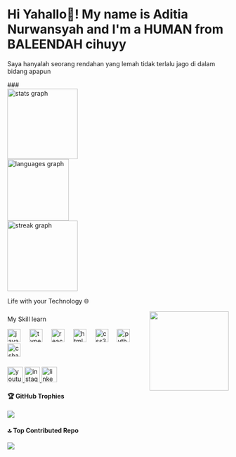 <h1 align="left">Hi Yahallo👋! My name is Aditia Nurwansyah and I'm a HUMAN from BALEENDAH cihuyy</h1>

<p>Saya hanyalah seorang rendahan yang lemah tidak terlalu jago di dalam bidang apapun</p>
###
<div align="left"> 
<img src="https://github-readme-stats.vercel.app/api?username=aditianurwansyah&hide_title=false&hide_rank=false&show_icons=true&include_all_commits=true&count_private=true&disable_animations=false&theme=gruvbox&locale=en&hide_border=false" height="160" alt="stats graph" /> <br> 
<img src="https://github-readme-stats.vercel.app/api/top-langs?username=aditianurwansyah&locale=en&hide_title=false&layout=compact&card_width=320&langs_count=5&theme=dracula&hide_border=false" height="140" alt="languages graph" /> <br>
<img src="https://streak-stats.demolab.com?user=aditianurwansyah&locale=en&mode=daily&theme=dark&hide_border=false&border_radius=5" height="160" alt="streak graph" /> <br> 
<p> Life with your Technology </> 🌐 </p>

<img align="right" height="180" src="https://media.tenor.com/7ddM67UZbgYAAAAM/kaoruko-waguri-waguri-kaoruko.gif"  />

###

<div align="left">
 <p>My Skill learn</p>
  <img src="https://cdn.jsdelivr.net/gh/devicons/devicon/icons/javascript/javascript-original.svg" height="30" alt="javascript logo"  />
  <img width="12" />
  <img src="https://cdn.jsdelivr.net/gh/devicons/devicon/icons/typescript/typescript-original.svg" height="30" alt="typescript logo"  />
  <img width="12" />
  <img src="https://cdn.jsdelivr.net/gh/devicons/devicon/icons/react/react-original.svg" height="30" alt="react logo"  />
  <img width="12" />
  <img src="https://cdn.jsdelivr.net/gh/devicons/devicon/icons/html5/html5-original.svg" height="30" alt="html5 logo"  />
  <img width="12" />
  <img src="https://cdn.jsdelivr.net/gh/devicons/devicon/icons/css3/css3-original.svg" height="30" alt="css3 logo"  />
  <img width="12" />
  <img src="https://cdn.jsdelivr.net/gh/devicons/devicon/icons/python/python-original.svg" height="30" alt="python logo"  />
  <img width="12" />
  <img src="https://cdn.jsdelivr.net/gh/devicons/devicon/icons/csharp/csharp-original.svg" height="30" alt="csharp logo"  />
</div>

###

<div align="left">
  <a href="https://www.youtube.com/@aditia_n1sy" target="_blank">
    <img src="https://img.shields.io/static/v1?message=Youtube&logo=youtube&label=&color=FF0000&logoColor=white&labelColor=&style=for-the-badge" height="35" alt="youtube logo"  />
  </a>
  <a href="https://www.instagram.com/aditia_nsyah/" target="_blank">
    <img src="https://img.shields.io/static/v1?message=Instagram&logo=instagram&label=&color=E4405F&logoColor=white&labelColor=&style=for-the-badge" height="35" alt="instagram logo"  />
  </a>
  <a href="https://www.linkedin.com/in/aditia-nurwansyah-a50485309/" target="_blank">
    <img src="https://img.shields.io/static/v1?message=LinkedIn&logo=linkedin&label=&color=0077B5&logoColor=white&labelColor=&style=for-the-badge" height="35" alt="linkedin logo"  />
  </a>
</div>

#### 🏆 GitHub Trophies
![](https://github-profile-trophy.vercel.app/?username=aditianurwansyah&theme=radical&no-frame=false&no-bg=false&margin-w=4) 

#### 🔝 Top Contributed Repo
![](https://github-contributor-stats.vercel.app/api?username=aditianurwansyah&limit=5&theme=dark&combine_all_yearly_contributions=true) 
